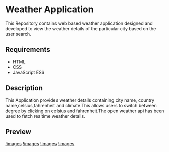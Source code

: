 # Weather Application
This Repository contains web based weather application designed and developed to view the weather details of the particular city based on the user search. 

## Requirements
* HTML
* CSS
* JavaScript ES6


## Description
 This Application provides weather details containing city name, country name,celsius,fahrenheit and climate.This allows users to switch between degree by clicking on celsius and fahrenheit.The open weather api has been used to fetch realtime weather details.

## Preview
[!images](one.png)
[!images](two.png)
[!images](three.png)
[!images](four.png)


